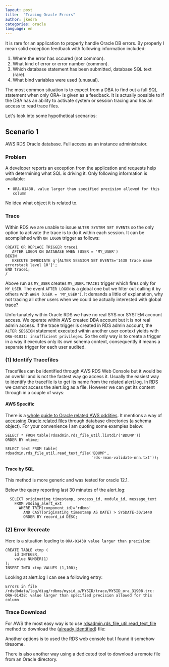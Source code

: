 ```yaml
---
layout: post
title:  "Tracing Oracle Errors"
author: jkedra
categories: oracle
language: en
---
```


It is rare for an application to properly handle Oracle DB errors.
By properly I mean solid exception feedback with following information
included:

1. Where the error has occured (not common).
2. What kind of error or error number (common).
3. Which database statement has been submitted, database SQL text (rare).
4. What bind variables were used (unusual).

The most common situation is to expect from a DBA to find out a full SQL
statement when only ORA- is given as a feedback. It is actually possible
to if the DBA has an ability to activate system or session tracing and has
an access to read trace files.

Let's look into some hypothetical scenarios:

## Scenario 1

AWS RDS Oracle database. Full access as an instance administrator.

### Problem

A developer reports an exception from the application and requests help
with determining what SQL is driving it. Only following information
is available:

* `ORA-01438, value larger than specified precision allowed for this column`

No idea what object it is related to.

### Trace

Within RDS we are unable to issue `ALTER SYSTEM SET EVENTS` so the only option
to activate the trace is to do it within each session. It can be acomplished
with `ON LOGON` trigger as follows:

    CREATE OR REPLACE TRIGGER trace1
       AFTER LOGON ON DATABASE WHEN (USER = 'MY_USER')
    BEGIN
       EXECUTE IMMEDIATE q'{ALTER SESSION SET EVENTS='1438 trace name errorstack level 10'}';
    END trace1;
    /

Above run as `MY_USER` creates `MY_USER.TRACE1` trigger which fires only
for `MY_USER`. The event `AFTER LOGON` is a global one but we filter out calling
it by others with `WHEN (USER = 'MY_USER')`.
It demands a little of explanation, why not tracing all other users when
we could be actually interested with global trace?

Unfortunately within Oracle RDS we have no real SYS nor SYSTEM account access.
We operate within AWS created DBA account but it is not real admin access.
If the trace trigger is created in RDS admin account, the `ALTER SESSION`
statement executed within another user context yields with
`ORA-01031: insufficient privileges`. So the only way is to create a trigger
in a way it executes only its own schema context, consequently it means
a separate trigger for each user audited.

### (1) Identify Tracefiles <a name="identify"></a>

Tracefiles can be identified through AWS RDS Web Console but it would be an
overkill and is not the fastest way go access it. Usually the easiest way to
identify the tracefile is to get its name from the related alert.log. In RDS we
cannot access the alert.log as a file. However we can get its content
through in a couple of ways:


#### AWS Specific

There is a [whole guide to Oracle related AWS oddities][2]. It mentions a way
of [accessing Oracle related files][3] through database directories (a schema
object). For your convenience I am quoting some examples below:

<a name="rdsadmin-file-download"></a>

    SELECT * FROM table(rdsadmin.rds_file_util.listdir('BDUMP'))
    ORDER BY mtime;

    SELECT text FROM table(
    rdsadmin.rds_file_util.read_text_file('BDUMP',
                                          'rds-rman-validate-nnn.txt'));


#### Trace by SQL

This method is more generic and was tested for oracle 12.1.

Below the query reporting last 30 minutes of the alert.log:

      SELECT originating_timestamp, process_id, module_id, message_text
        FROM v$diag_alert_ext
          WHERE TRIM(component_id)='rdbms'
            AND CAST(originating_timestamp AS DATE) > SYSDATE-30/1440
            ORDER BY record_id DESC; 

### (2) Error Recreate

Here is a situation leading to `ORA-01438 value larger than precision`:

    CREATE TABLE xtmp (
        id INTEGER,
        value NUMBER(1)
    );
    INSERT INTO xtmp VALUES (1,100);

Looking at alert.log I can see a following entry:

    Errors in file /rdsdbdata/log/diag/rdbms/mysid_a/MYSID/trace/MYSID_ora_31908.trc:
    ORA-01438: value larger than specified precision allowed for this column


### Trace Download

For AWS the most easy way is to use
[rdsadmin.rds_file_util.read_text_file](#rdsadmin-file-download)
method to download the ([already identified](#identify)) file:

Another options is to used the RDS web console but I found it
somehow tiresome.

There is also another way using a dedicated tool to download a remote
file from an Oracle directory.


[1]: http://www.dba-oracle.com/t_grid_rac_events_in_Oracle.htm
[2]: https://docs.aws.amazon.com/AmazonRDS/latest/UserGuide/Appendix.Oracle.CommonDBATasks.Database.html
[3]: https://docs.aws.amazon.com/AmazonRDS/latest/UserGuide/Appendix.Oracle.CommonDBATasks.Misc.html#Appendix.Oracle.CommonDBATasks.ReadingFiles
[4]: https://www.oradba.ch/tag/xdbgdirext/
[FindingTraceFiles]: https://docs.oracle.com/cd/B28359_01/server.111/b28310/diag006.htm#ADMIN12484


